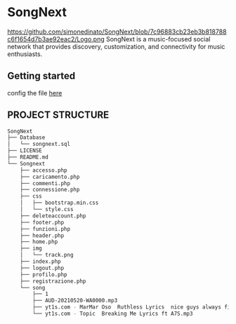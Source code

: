 # SongNext
https://github.com/simonedinato/SongNext/blob/7c96883cb23eb3b818788c6f1654d7b3ae92eac2/Logo.png
SongNext is a music-focused social network that provides discovery, customization, and connectivity for music enthusiasts.

## Getting started 

config the file [here](https://github.com/simonedinato/SongNext/blob/59bd03928e6e1ec063dc303ae12c37ae1076e233/Songnext/connessione.php)

## PROJECT STRUCTURE
````bash
SongNext
├── Database
│   └── songnext.sql
├── LICENSE
├── README.md
└── Songnext
    ├── accesso.php
    ├── caricamento.php
    ├── commenti.php
    ├── connessione.php
    ├── css
    │   ├── bootstrap.min.css
    │   └── style.css
    ├── deleteaccount.php
    ├── footer.php
    ├── funzioni.php
    ├── header.php
    ├── home.php
    ├── img
    │   └── track.png
    ├── index.php
    ├── logout.php
    ├── profilo.php
    ├── registrazione.php
    └── song
        ├── 1
        ├── AUD-20210520-WA0000.mp3
        ├── yt1s.com - MarMar Oso  Ruthless Lyrics  nice guys always finish last should know that.mp3
        └── yt1s.com - Topic  Breaking Me Lyrics ft A7S.mp3
````
